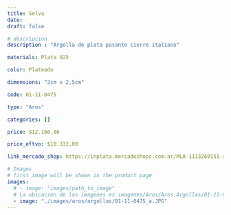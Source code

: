 ```yaml
---
title: Selva
date: 
draft: false

# descripcion
description : "Argolla de plata pasante cierre italiano"

materials: Plata 925

color: Plateado

dimensions: "2cm x 2,5cm"

code: 01-11-0475

type: "Aros"

categories: []

price: $12.160,00

price_eftvo: $10.332,00

link_mercado_shop: https://inplata.mercadoshops.com.ar/MLA-1113269151-aros-plata-925-argollas-infladas-selva-_JM

# Images
# first image will be shown in the product page
images:
  # - image: "images/path_to_image"
  # La ubicacion de las imagenes es imagenes/Aros/Aros.Argollas/01-11-0475-selva
  - image: "./images/aros/argollas/01-11-0475_a.JPG"
---
```

